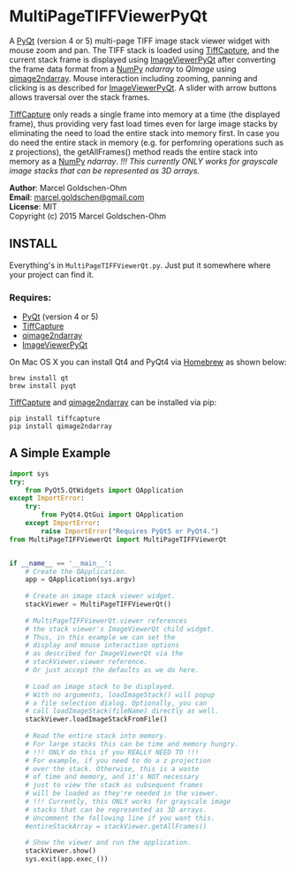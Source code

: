 # MultiPageTIFFViewerPyQt

A [PyQt](https://www.riverbankcomputing.com/software/pyqt/intro) (version 4 or 5) multi-page TIFF image stack viewer widget with mouse zoom and pan. The TIFF stack is loaded using [TiffCapture](https://github.com/cdw/TiffCapture), and the current stack frame is displayed using [ImageViewerPyQt](https://github.com/marcel-goldschen-ohm/ImageViewerPyQt) after converting the frame data format from a [NumPy](http://www.numpy.org) *ndarray* to *QImage* using [qimage2ndarray](https://github.com/hmeine/qimage2ndarray). Mouse interaction including zooming, panning and clicking is as described for [ImageViewerPyQt](https://github.com/marcel-goldschen-ohm/ImageViewerPyQt). A slider with arrow buttons allows traversal over the stack frames.

[TiffCapture](https://github.com/cdw/TiffCapture) only reads a single frame into memory at a time (the displayed frame), thus providing very fast load times even for large image stacks by eliminating the need to load the entire stack into memory first. In case you do need the entire stack in memory (e.g. for perfomring operations such as z projections), the getAllFrames() method reads the entire stack into memory as a [NumPy](http://www.numpy.org) *ndarray*. *!!! This currently ONLY works for grayscale image stacks that can be represented as 3D arrays.*

**Author**: Marcel Goldschen-Ohm  
**Email**:  <marcel.goldschen@gmail.com>  
**License**: MIT  
Copyright (c) 2015 Marcel Goldschen-Ohm  

## INSTALL

Everything's in `MultiPageTIFFViewerQt.py`. Just put it somewhere where your project can find it.

### Requires:

* [PyQt](https://www.riverbankcomputing.com/software/pyqt/intro) (version 4 or 5)
* [TiffCapture](https://github.com/cdw/TiffCapture)
* [qimage2ndarray](https://github.com/hmeine/qimage2ndarray)
* [ImageViewerPyQt](https://github.com/marcel-goldschen-ohm/ImageViewerPyQt)

On Mac OS X you can install Qt4 and PyQt4 via [Homebrew](http://brew.sh) as shown below:

    brew install qt
    brew install pyqt

[TiffCapture](https://github.com/cdw/TiffCapture) and [qimage2ndarray](https://github.com/hmeine/qimage2ndarray) can be installed via pip:

    pip install tiffcapture
    pip install qimage2ndarray

## A Simple Example

```python
import sys
try:
    from PyQt5.QtWidgets import QApplication
except ImportError:
    try:
        from PyQt4.QtGui import QApplication
    except ImportError:
        raise ImportError("Requires PyQt5 or PyQt4.")
from MultiPageTIFFViewerQt import MultiPageTIFFViewerQt


if __name__ == '__main__':
    # Create the QApplication.
    app = QApplication(sys.argv)
        
    # Create an image stack viewer widget.
    stackViewer = MultiPageTIFFViewerQt()
    
    # MultiPageTIFFViewerQt.viewer references
    # the stack viewer's ImageViewerQt child widget.
    # Thus, in this example we can set the
    # display and mouse interaction options
    # as described for ImageViewerQt via the
    # stackViewer.viewer reference.
    # Or just accept the defaults as we do here.
        
    # Load an image stack to be displayed.
    # With no arguments, loadImageStack() will popup
    # a file selection dialog. Optionally, you can
    # call loadImageStack(fileName) directly as well.
    stackViewer.loadImageStackFromFile()
    
    # Read the entire stack into memory.
    # For large stacks this can be time and memory hungry.
    # !!! ONLY do this if you REALLY NEED TO !!!
    # For example, if you need to do a z projection
    # over the stack. Otherwise, this is a waste
    # of time and memory, and it's NOT necessary
    # just to view the stack as subsequent frames
    # will be loaded as they're needed in the viewer.
    # !!! Currently, this ONLY works for grayscale image
    # stacks that can be represented as 3D arrays.
    # Uncomment the following line if you want this.
    #entireStackArray = stackViewer.getAllFrames()
        
    # Show the viewer and run the application.
    stackViewer.show()
    sys.exit(app.exec_())
```
